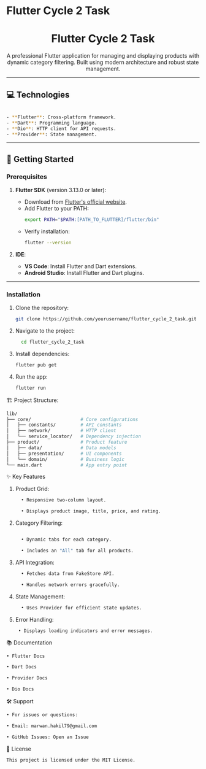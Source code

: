 # Flutter Cycle 2 Task

<h1 align="center" style="font-weight: bold;">Flutter Cycle 2 Task</h1>

<p align="center">A professional Flutter application for managing and displaying products with dynamic category filtering. Built using modern architecture and robust state management.</p>

<p align="center">
</p>

---

## 💻 Technologies
```bash

- **Flutter**: Cross-platform framework.
- **Dart**: Programming language.
- **Dio**: HTTP client for API requests.
- **Provider**: State management.
```


---

## 🚀 Getting Started

### Prerequisites

1. **Flutter SDK** (version 3.13.0 or later):
   - Download from [Flutter's official website](https://flutter.dev).
   - Add Flutter to your PATH:
     ```bash
     export PATH="$PATH:[PATH_TO_FLUTTER]/flutter/bin"
     ```
   - Verify installation:
     ```bash
     flutter --version
     ```

2. **IDE**:
   - **VS Code**: Install Flutter and Dart extensions.
   - **Android Studio**: Install Flutter and Dart plugins.

---


### Installation

1. Clone the repository:
   ```bash
   git clone https://github.com/yourusername/flutter_cycle_2_task.git
    ```
2. Navigate to the project:
   ```bash
     cd flutter_cycle_2_task
   ```
4. Install dependencies:
      ```bash
     flutter pub get
      ```
6. Run the app:
      ```bash
     flutter run
    ```
      

🏗 Project Structure:
```bash
lib/
├── core/                  # Core configurations
│   ├── constants/         # API constants
│   ├── network/           # HTTP client
│   └── service_locator/   # Dependency injection
├── product/               # Product feature
│   ├── data/              # Data models
│   ├── presentation/      # UI components
│   └── domain/            # Business logic
└── main.dart              # App entry point

```



✨ Key Features
1. Product Grid:
   ```bash
     • Responsive two-column layout.

     • Displays product image, title, price, and rating.
   ```

3. Category Filtering:
   ```bash

     • Dynamic tabs for each category.

     • Includes an "All" tab for all products.
   ```

5. API Integration:
   ```bash
     • Fetches data from FakeStore API.

     • Handles network errors gracefully.
   ```
7. State Management:
   ```bash
     • Uses Provider for efficient state updates.
   ```

9. Error Handling:
    ```
     • Displays loading indicators and error messages.
    ```



📚 Documentation
 ```bash
• Flutter Docs

• Dart Docs

• Provider Docs

• Dio Docs
```



🛠 Support
```bash
• For issues or questions:

• Email: marwan.hakil79@gmail.com

• GitHub Issues: Open an Issue
```


📜 License
```bash
This project is licensed under the MIT License.
```
